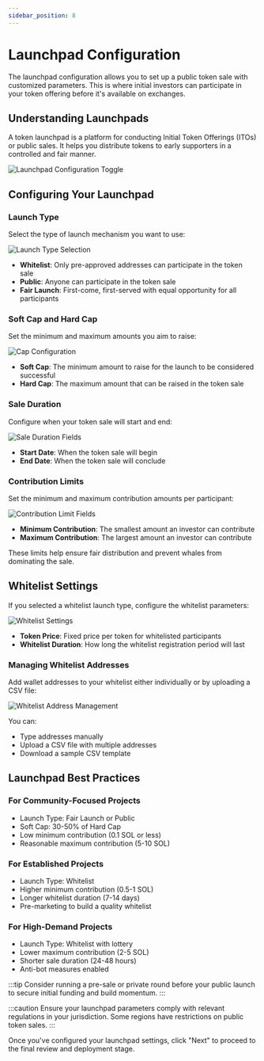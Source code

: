 ```yaml
---
sidebar_position: 8
---
```


# Launchpad Configuration

The launchpad configuration allows you to set up a public token sale with customized parameters. This is where initial investors can participate in your token offering before it's available on exchanges.

## Understanding Launchpads

A token launchpad is a platform for conducting Initial Token Offerings (ITOs) or public sales. It helps you distribute tokens to early supporters in a controlled and fair manner.

![Launchpad Configuration Toggle](https://fastly.picsum.photos/id/237/200/300.jpg?hmac=TmmQSbShHz9CdQm0NkEjx1Dyh_Y984R9LpNrpvH2D_U)

## Configuring Your Launchpad

### Launch Type

Select the type of launch mechanism you want to use:

![Launch Type Selection](https://fastly.picsum.photos/id/237/200/300.jpg?hmac=TmmQSbShHz9CdQm0NkEjx1Dyh_Y984R9LpNrpvH2D_U)

- **Whitelist**: Only pre-approved addresses can participate in the token sale
- **Public**: Anyone can participate in the token sale
- **Fair Launch**: First-come, first-served with equal opportunity for all participants

### Soft Cap and Hard Cap

Set the minimum and maximum amounts you aim to raise:

![Cap Configuration](https://fastly.picsum.photos/id/237/200/300.jpg?hmac=TmmQSbShHz9CdQm0NkEjx1Dyh_Y984R9LpNrpvH2D_U)

- **Soft Cap**: The minimum amount to raise for the launch to be considered successful
- **Hard Cap**: The maximum amount that can be raised in the token sale

### Sale Duration

Configure when your token sale will start and end:

![Sale Duration Fields](https://fastly.picsum.photos/id/237/200/300.jpg?hmac=TmmQSbShHz9CdQm0NkEjx1Dyh_Y984R9LpNrpvH2D_U)

- **Start Date**: When the token sale will begin
- **End Date**: When the token sale will conclude

### Contribution Limits

Set the minimum and maximum contribution amounts per participant:

![Contribution Limit Fields](https://fastly.picsum.photos/id/237/200/300.jpg?hmac=TmmQSbShHz9CdQm0NkEjx1Dyh_Y984R9LpNrpvH2D_U)

- **Minimum Contribution**: The smallest amount an investor can contribute
- **Maximum Contribution**: The largest amount an investor can contribute

These limits help ensure fair distribution and prevent whales from dominating the sale.

## Whitelist Settings

If you selected a whitelist launch type, configure the whitelist parameters:

![Whitelist Settings](https://fastly.picsum.photos/id/237/200/300.jpg?hmac=TmmQSbShHz9CdQm0NkEjx1Dyh_Y984R9LpNrpvH2D_U)

- **Token Price**: Fixed price per token for whitelisted participants
- **Whitelist Duration**: How long the whitelist registration period will last

### Managing Whitelist Addresses

Add wallet addresses to your whitelist either individually or by uploading a CSV file:

![Whitelist Address Management](https://fastly.picsum.photos/id/237/200/300.jpg?hmac=TmmQSbShHz9CdQm0NkEjx1Dyh_Y984R9LpNrpvH2D_U)

You can:
- Type addresses manually
- Upload a CSV file with multiple addresses
- Download a sample CSV template

## Launchpad Best Practices

### For Community-Focused Projects
- Launch Type: Fair Launch or Public
- Soft Cap: 30-50% of Hard Cap
- Low minimum contribution (0.1 SOL or less)
- Reasonable maximum contribution (5-10 SOL)

### For Established Projects
- Launch Type: Whitelist
- Higher minimum contribution (0.5-1 SOL)
- Longer whitelist duration (7-14 days)
- Pre-marketing to build a quality whitelist

### For High-Demand Projects
- Launch Type: Whitelist with lottery
- Lower maximum contribution (2-5 SOL)
- Shorter sale duration (24-48 hours)
- Anti-bot measures enabled

:::tip
Consider running a pre-sale or private round before your public launch to secure initial funding and build momentum.
:::

:::caution
Ensure your launchpad parameters comply with relevant regulations in your jurisdiction. Some regions have restrictions on public token sales.
:::

Once you've configured your launchpad settings, click "Next" to proceed to the final review and deployment stage. 